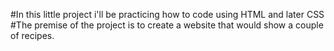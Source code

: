 #In this little project i'll be practicing how to code using HTML and later CSS
#The premise of the project is to create a website that would show a couple of recipes.